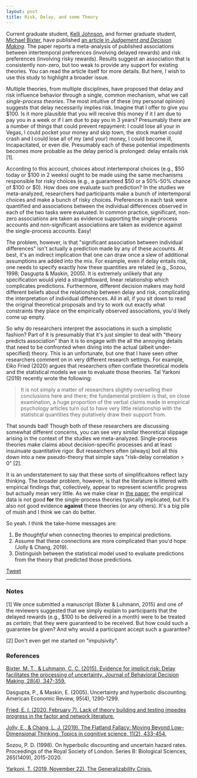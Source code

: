 ```yaml
---
layout: post
title: Risk, Delay, and some Theory
---
```


Current graduate student, [Kelli Johnson](./people/), and former graduate student, [Michael Bixter](https://www.montclair.edu/profilepages/view_profile.php?username=bixterm), have published [an article in *Judgement and Decision Making*](http://www.sjdm.org/journal/18/18308/jdm18308.pdf).  The paper reports a meta-analysis of published associations between intertemporal preferences (involving delayed rewards) and risk preferences (involving risky rewards).  Results suggest an association that is consistently non-zero, but too weak to provide any support for existing theories.  You can read the article itself for more details.  But here, I wish to use this study to highlight a broader issue.

Multiple theories, from multiple disciplines, have proposed that delay and risk influence behavior through a single, common mechanism, what we call *single-process theories*.  The most intuitive of these (my personal opinion) suggests that delay necessarily implies risk.  Imagine that I offer to give you $100.  Is it more plausible that you will receive this money if it I am due to pay you in a week or if I am due to pay you in 3 years?  Presumably there are a number of things that could prevent repayment: I could lose all your in Vegas, I could pocket your money and skip town, the stock market could crash and I could lose all of my (and your) money, I could become ill, incapacitated, or even die.  Presumably each of these potential impediments becomes more probable as the delay period is prolonged: delay entails risk [1].

According to this account, choices about intertemporal choices (e.g., $50 today or $100 in 2 weeks) ought to be made using the same mechanisms responsible for risky choices (e.g., a guaranteed $50 or a 50%-50% chance of $100 or $0).  How does one evaluate such prediction?  In the studies we meta-analyzed, researchers had participants make a bunch of intertemporal choices and make a bunch of risky choices.  Preferences in each task were quantified and associations between the individual differences observed in each of the two tasks were evaluated.  In common practice, significant, non-zero associations are taken as evidence supporting the single-process accounts and non-significant associations are taken as evidence against the single-process accounts.  Easy!

The problem, however, is that "significant association between individual differences" isn't actually a prediction made by any of these accounts.  At best, it's an indirect implication that one can draw once a slew of additional assumptions are added into the mix.  For example, even if delay entails risk, one needs to specify exactly how these quantities are related (e.g., Sozou, 1998; Dasgupta & Maskin, 2005).  It is extremely unlikely that any specification would yield a straightfoward, linear relationship which complicates predictions.  Furthermore, different decision makers may hold different beliefs about the relationship between delay and risk, complicating the interpretation of individual differences.  All in all, if you sit down to read the original theoretical proposals and try to work out exactly what constraints they place on the empirically observed associations, you'd likely come up empty.

So why do researchers interpret the associations in such a simplistic fashion?  Part of it is presumably that it's just simpler to deal with "theory predicts association" than it is to engage with the all the annoying details that need to be confronted when diving into the actual (albeit under-specified) theory.  This is an unfortunate, but one that I have seen other researchers comment on in very different research settings.  For example, Eiko Fried (2020) argues that researchers often conflate theoretical models and the statistical models we use to evaluate those theories.  Tal Yarkoni (2019) recently wrote the following:

> It is not simply a matter of researchers slightly overselling their conclusions here and there; the fundamental problem is that, on close examination, a huge proportion of the verbal claims made in empirical psychology articles turn out to have very little relationship with the statistical quantities they putatively draw their support from.

That sounds bad!  Though both of these researchers are discussing somewhat different concerns, you can see very similar theoretical slippage arising in the context of the studies we meta-analyzed.  Single-process theories make claims about decision-specific processes and at least insuinuate quantitative rigor.  But researchers often (always) boil all this down into a new pseudo-theory that simple says "risk-delay correlation > 0" [2].

It is an understatement to say that these sorts of simplificaitons reflect lazy thinking.  The broader problem, however, is that the literature is littered with empirical findings that, collectively, appear to represent scientific progress but actually mean very little.  As we make clear in [the paper](http://www.sjdm.org/journal/18/18308/jdm18308.pdf), the empirical data is not good **for** the single-process theories typically implicated, but it's also not good evidence **against** these theories (or any others).  It's a big pile of mush and I think we can do better.

So yeah.  I think the take-home messages are:

1. Be *thoughtful* when connecting theories to empirical predictions.
2. Assume that these connections are more complicated than you'd hope (Jolly & Chang, 2019).
3. Distinguish between the statistical model used to evaluate predictions from the theory that predicted those predictions.

<a href="https://twitter.com/share?ref_src=twsrc%5Etfw" class="twitter-share-button" data-size="large" data-show-count="false">Tweet</a><script async src="https://platform.twitter.com/widgets.js" charset="utf-8"></script>


---
### Notes

[1] We once submitted a manuscript (Bixter & Luhmann, 2015) and one of the reviewers suggested that we simply explain to participants that the delayed rewards (e.g., $100 to be delivered in a month) were to be treated as *certain*; that they were guaranteed to be received.  But how could such a guarantee be given?  And why would a participant accept such a guarantee?

[2] Don't even get me started on "impulsivity".


### References

[Bixter, M. T., & Luhmann, C. C. (2015). Evidence for implicit risk: Delay facilitates the processing of uncertainty. Journal of Behavioral Decision Making, 28(4), 347-359.](https://doi.org/10.1002/bdm.1853)

Dasgupta, P., & Maskin, E. (2005). Uncertainty and hyperbolic discounting. American Economic Review, 95(4), 1290-1299.

[Fried, E. I. (2020, February 7). Lack of theory building and testing impedes progress in the factor and network literature.](https://doi.org/10.31234/osf.io/zg84s)

[Jolly, E., & Chang, L. J. (2019). The Flatland Fallacy: Moving Beyond Low–Dimensional Thinking. Topics in cognitive science, 11(2), 433-454.](https://doi.org/10.1111/tops.12404)

Sozou, P. D. (1998). On hyperbolic discounting and uncertain hazard rates. Proceedings of the Royal Society of London. Series B: Biological Sciences, 265(1409), 2015-2020.

[Yarkoni, T. (2019, November 22). The Generalizability Crisis.](https://doi.org/10.31234/osf.io/jqw35)
